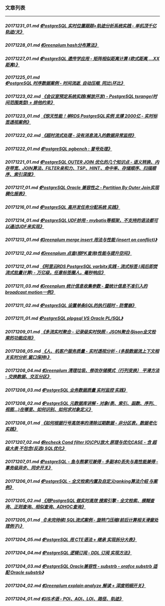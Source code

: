 ### 文章列表  
----  
##### 20171231_01.md   [《PostgreSQL 实时位置跟踪+轨迹分析系统实践 - 单机顶千亿轨迹/天》](20171231_01.md)  
##### 20171228_01.md   [《Greenplum hash分布算法》](20171228_01.md)  
##### 20171227_01.md   [《PostgreSQL 遗传学应用 - 矩阵相似距离计算 (欧式距离,...XX距离)》](20171227_01.md)  
##### 20171225_01.md   [《PostgreSQL 时序数据案例 - 时间流逝, 自动压缩, 同比\环比》](20171225_01.md)  
##### 20171223_02.md   [《会议室预定系统实践(解放开发) - PostgreSQL tsrange(时间范围类型) + 排他约束》](20171223_02.md)  
##### 20171223_01.md   [《惊天性能！单RDS PostgreSQL实例 支撑 2000亿 - 实时标签透视案例》](20171223_01.md)  
##### 20171222_02.md   [《超时流式处理 - 没有消息流入的数据异常监控》](20171222_02.md)  
##### 20171222_01.md   [《PostgreSQL pgbench : 冒号处理》](20171222_01.md)  
##### 20171221_01.md   [《PostgreSQL OUTER JOIN 优化的几个知识点 - 语义转换、内存带宽、JOIN算法、FILTER亲和力、TSP、HINT、命中率、存储顺序、扫描顺序、索引深度》](20171221_01.md)  
##### 20171217_01.md   [《PostgreSQL Oracle 兼容性之 - Partition By Outer Join实现稠化报表》](20171217_01.md)  
##### 20171216_01.md   [《PostgreSQL 高并发任务分配系统 实践》](20171216_01.md)  
##### 20171214_01.md   [《PostgreSQL UDF妙用 - mybatis等框架，不支持的语法都可以通过UDF来实现》](20171214_01.md)  
##### 20171213_01.md   [《Greenplum merge insert 用法与性能 (insert on conflict)》](20171213_01.md)  
##### 20171212_02.md   [《Greenplum 点查(按PK查询)性能与提升空间》](20171212_02.md)  
##### 20171212_01.md   [《阿里云RDS PostgreSQL varbitx实践 - 流式标签 (阅后即焚流式批量计算) - 万亿级，任意标签圈人，毫秒响应》](20171212_01.md)  
##### 20171211_03.md   [《Greenplum 统计信息收集参数 - 暨统计信息不准引入的broadcast motion一例》](20171211_03.md)  
##### 20171211_02.md   [《PostgreSQL 设置单条SQL的执行超时 - 防雪崩》](20171211_02.md)  
##### 20171211_01.md   [《PostgreSQL plpgsql VS Oracle PL/SQL》](20171211_01.md)  
##### 20171209_01.md   [《多流实时聚合 - 记录级实时快照 - JSON聚合与json全文检索的功能应用》](20171209_01.md)  
##### 20171208_05.md   [《人、机客户服务质量 - 实时透视分析 - (多股数据流上下文相关实时分析,窗口保持)》](20171208_05.md)  
##### 20171208_04.md   [《Greenplum 清理垃圾、修改存储模式（行列变换） 平滑方法 - 交换数据、交互分区》](20171208_04.md)  
##### 20171208_03.md   [《PostgreSQL 业务数据质量 实时监控 实践》](20171208_03.md)  
##### 20171208_02.md   [《PostgreSQL 元数据库讲解 - 对象(表、索引、函数、序列、视图...)在哪里、如何识别、如何求对象定义》](20171208_02.md)  
##### 20171208_01.md   [《如何根据行号高效率的清除过期数据 - 非分区表，数据老化实践》](20171208_01.md)  
##### 20171207_02.md   [《Recheck Cond filter IO\CPU放大 原理与优化CASE - 含 超级大表 不包含(反选) SQL优化》](20171207_02.md)  
##### 20171207_01.md   [《PostgreSQL - 鱼与熊掌可兼得 - 多副本0丢失与高性能兼得 - 事务级异步、同步开关》](20171207_01.md)  
##### 20171206_01.md   [《PostgreSQL - 全文检索内置及自定义ranking算法介绍 与案例》](20171206_01.md)  
##### 20171205_02.md   [《用PostgreSQL 做实时高效 搜索引擎 - 全文检索、模糊查询、正则查询、相似查询、ADHOC查询》](20171205_02.md)  
##### 20171205_01.md   [《[未完待续] SQL流式案例 - 旋转门压缩(前后计算相关滑窗处理例子)》](20171205_01.md)  
##### 20171204_05.md   [《PostgreSQL 用 CTE语法 + 继承 实现拆分大表》](20171204_05.md)  
##### 20171204_04.md   [《PostgreSQL 逻辑订阅 - DDL 订阅 实现方法》](20171204_04.md)  
##### 20171204_03.md   [《PostgreSQL Oracle兼容性 - substrb - orafce substrb 适配 Oracle substrb》](20171204_03.md)  
##### 20171204_02.md   [《Greenplum explain analyze 解读 + 深度明细开关》](20171204_02.md)  
##### 20171204_01.md   [《GIS术语 - POI、AOI、LOI、路径、轨迹》](20171204_01.md)  
